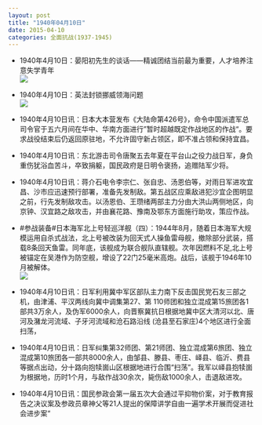 ```yaml
---
layout: post
title: "1940年04月10日"
date: 2015-04-10
categories: 全面抗战(1937-1945)
---
```


<meta name="referrer" content="no-referrer" />

- 1940年4月10日：晏阳初先生的谈话——精诚团结当前最为重要，人才培养注意失学青年 <br/><img src="https://ww1.sinaimg.cn/large/aca367d8jw1er0ru008zcj20sl0dyad6.jpg" />

- 1940年4月10日：英法封锁挪威领海问题 <br/><img src="https://ww1.sinaimg.cn/large/aca367d8jw1er0q3olqo8j211s0gwn3p.jpg" />

- 1940年4月10日讯：日本大本营发布《大陆命第426号》，命令中国派遣军总司令官于五六月间在华中、华南方面进行”暂时超越既定作战地区的作战“。要求战役结束后仍返回原驻地，不允许固守新占领区，即不准占领和保持宜昌。 

- 1940年4月10日讯：东北游击司令唐聚五去年夏在平台山之役力战日军，身负重伤犹浴血苦斗，卒致捐躯，国民政府是日明令褒扬，追赠陆军少将。 

- 1940年4月10日讯：蒋介石电令李宗仁、张自忠、汤恩伯等，对雨日军进攻宜昌、沙市应迅速预行部署，准备先发制敌。第五战区应乘敌进犯沙宜企图明显之前，行先发制敌攻击。以汤恩伯、王瓒绪两部主力分由大洪山两侧地区，向京钟、汉宜路之敌攻击，并由襄花路、豫南及鄂东方面施行助攻，策应作战。 

- #参战装备#日本海军北上号轻巡洋舰（四）：1944年8月，随着日本海军大规模运用自杀式战法，北上号被改装为回天式人操鱼雷母舰，撤除部分武装，搭载8条回天鱼雷。同年底，该舰成为联合舰队直辖舰。次年因燃料不足,北上号被锚定在吴港作为防空舰，增设了22门25毫米高炮。战后，该舰于1946年10月被解体。  <br/><img src="https://ww4.sinaimg.cn/large/aca367d8jw1er08r8l8lbj20ox0h4ju8.jpg" />

- 1940年4月10日讯：日军利用冀中军区部队主力南下反击国民党石友三部之机，由津浦、平汉两线向冀中调集第27、第 110师团和独立混成第15旅团各1部共3万余人，及伪军6000余人，向晋察冀抗日根据地冀中区大清河以北、唐河及潴龙河流域、子牙河流域和沧石路沿线 (沧县至石家庄)4个地区进行全面扫荡， 

- 1940年4月10日讯：日军纠集第32师团、第21师团、独立混成第6旅团、独立混成第10旅团各一部共8000余人，由邹县、滕县、枣庄、峄县、临沂、费县等据点出动，分十路向抱犊崮山区根据地进行合围“扫荡”。我军以峄县抱犊崮为根据地，历时1个月，与敌作战30余次，毙伤敌1000余人，击退敌进攻。 

- 1940年4月10日讯：国民参政会第一届五次大会通过平抑物价案，对于教育报告之决议案及参政员章神父等21人提出的保障讲学自由一遍学术开展而促进社会进步案“ 

